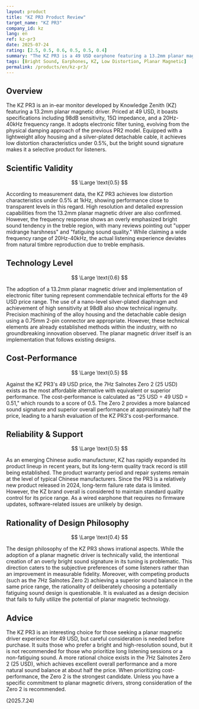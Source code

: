 ```yaml
---
layout: product
title: "KZ PR3 Product Review"
target_name: "KZ PR3"
company_id: kz
lang: en
ref: kz-pr3
date: 2025-07-24
rating: [2.5, 0.5, 0.6, 0.5, 0.5, 0.4]
summary: "The KZ PR3 is a 49 USD earphone featuring a 13.2mm planar magnetic driver. It offers low distortion under 0.5% and high resolution, but generally exhibits an overly bright sound signature with superior alternatives available."
tags: [Bright Sound, Earphones, KZ, Low Distortion, Planar Magnetic]
permalink: /products/en/kz-pr3/
---
```

## Overview

The KZ PR3 is an in-ear monitor developed by Knowledge Zenith (KZ) featuring a 13.2mm planar magnetic driver. Priced at 49 USD, it boasts specifications including 98dB sensitivity, 15Ω impedance, and a 20Hz-40kHz frequency range. It adopts electronic filter tuning, evolving from the physical damping approach of the previous PR2 model. Equipped with a lightweight alloy housing and a silver-plated detachable cable, it achieves low distortion characteristics under 0.5%, but the bright sound signature makes it a selective product for listeners.

## Scientific Validity

$$ \Large \text{0.5} $$

According to measurement data, the KZ PR3 achieves low distortion characteristics under 0.5% at 1kHz, showing performance close to transparent levels in this regard. High resolution and detailed expression capabilities from the 13.2mm planar magnetic driver are also confirmed. However, the frequency response shows an overly emphasized bright sound tendency in the treble region, with many reviews pointing out "upper midrange harshness" and "fatiguing sound quality." While claiming a wide frequency range of 20Hz-40kHz, the actual listening experience deviates from natural timbre reproduction due to treble emphasis.

## Technology Level

$$ \Large \text{0.6} $$

The adoption of a 13.2mm planar magnetic driver and implementation of electronic filter tuning represent commendable technical efforts for the 49 USD price range. The use of a nano-level silver-plated diaphragm and achievement of high sensitivity at 98dB also show technical ingenuity. Precision machining of the alloy housing and the detachable cable design using a 0.75mm 2-pin connector are appropriate. However, these technical elements are already established methods within the industry, with no groundbreaking innovation observed. The planar magnetic driver itself is an implementation that follows existing designs.

## Cost-Performance

$$ \Large \text{0.5} $$

Against the KZ PR3's 49 USD price, the 7Hz Salnotes Zero 2 (25 USD) exists as the most affordable alternative with equivalent or superior performance. The cost-performance is calculated as "25 USD ÷ 49 USD = 0.51," which rounds to a score of 0.5. The Zero 2 provides a more balanced sound signature and superior overall performance at approximately half the price, leading to a harsh evaluation of the KZ PR3's cost-performance.

## Reliability & Support

$$ \Large \text{0.5} $$

As an emerging Chinese audio manufacturer, KZ has rapidly expanded its product lineup in recent years, but its long-term quality track record is still being established. The product warranty period and repair systems remain at the level of typical Chinese manufacturers. Since the PR3 is a relatively new product released in 2024, long-term failure rate data is limited. However, the KZ brand overall is considered to maintain standard quality control for its price range. As a wired earphone that requires no firmware updates, software-related issues are unlikely by design.

## Rationality of Design Philosophy

$$ \Large \text{0.4} $$

The design philosophy of the KZ PR3 shows irrational aspects. While the adoption of a planar magnetic driver is technically valid, the intentional creation of an overly bright sound signature in its tuning is problematic. This direction caters to the subjective preferences of some listeners rather than an improvement in measurable fidelity. Moreover, with competing products (such as the 7Hz Salnotes Zero 2) achieving a superior sound balance in the same price range, the rationality of deliberately choosing a potentially fatiguing sound design is questionable. It is evaluated as a design decision that fails to fully utilize the potential of planar magnetic technology.

## Advice

The KZ PR3 is an interesting choice for those seeking a planar magnetic driver experience for 49 USD, but careful consideration is needed before purchase. It suits those who prefer a bright and high-resolution sound, but it is not recommended for those who prioritize long listening sessions or a non-fatiguing sound. A more rational choice exists in the 7Hz Salnotes Zero 2 (25 USD), which achieves excellent overall performance and a more natural sound balance at about half the price. When prioritizing cost-performance, the Zero 2 is the strongest candidate. Unless you have a specific commitment to planar magnetic drivers, strong consideration of the Zero 2 is recommended.

(2025.7.24)
